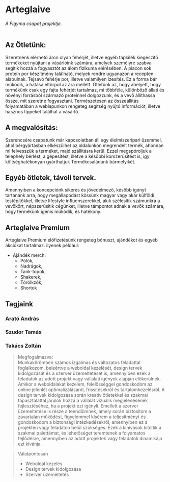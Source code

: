 
<!--

Cég neve, logója
Cégleírás
Tagok bemutatkozása
Tevékenységi körök

-->

# Arteglaive
*A Figyma csapat projektje.* <br><br>

## Az Ötletünk:
Szeretnénk elérhető áron olyan fehérjét, illetve egyéb táplálék kiegészítő termékeket nyújtani a vásárlóink számára, amelyek személyre szabva segítik hozzá a fogyasztót az álom fizikuma elérésében. A piacon sok protein por készítmény található, melyek rendre ugyanazon a recepten alapulnak. Tejsavó fehérje por, illetve valamilyen ízesítés. Ez a forma bár működik, a hatása eltörpül az ára mellett. Ötletünk az, hogy ahelyett, hogy termékünk csak egy fajta fehérjét tartalmaz, mi többféle, különböző állati és növényi forrásból származó proteinnel dolgozzunk, és a vevő állíthassa össze, mit szeretne fogyasztani. Természetesen az összeállítás folyamatában a weblapunkon rengeteg segítség nyújtó információt, illetve hasznos tippeket találhat a vásárló.

## A megvalósítás:
Szerencsére csapatunk már kapcsolatban áll egy élelmiszeripari üzemmel, ahol bérgyártásban elkészülhet az oldalunkon megrendelt termék, ahonnan mi felvesszük a terméket, majd szállításra kerül. Ezzel megspóroljuk a telephely bérlést, a gépesítést, illetve a későbbi korszerűsítést is, így költséghatékonyan gyárthatjuk Termékcsaládunk bármelyikét.

## Egyéb ötletek, távoli tervek.
Amennyiben a koncepciónk sikeres és jövedelmező, később igényt tartanánk arra, hogy megállapodást kössünk magyar vagy akár külföldi testépítőkkel, illetve lifestyle influenszerekkel, akik szélesítik számunkra a vevőkört, népszerűsítik cégünket, illetve támpontot adnak a vevők számára, hogy termékünk igenis működik, és hatékony.

## Arteglaive Premium
Arteglaive Premium előfizetésünk rengeteg bónuszt, ajándékot és egyéb akciókat tartalmaz. ilyenek például:
- Ajándék merch: 
    - Pólók, 
    - Nadrágok, 
    - Tank-topok, 
    - Shakerek, 
    - Törölkzők, 
    - Shortok


## Tagjaink

### Arató András

### Szudor Tamás

### Takács Zoltán
> Megfogalmazva: <br>
Munkakörömben számos izgalmas és változatos feladattal foglalkozom, beleértve a weboldal kezelését, design tervek kidolgozását és a szerver üzemeltetését is, amennyiben ezek a feladatok az adott projekt vagy vállalati igények alapján előkerülnek. Amikor a weboldalakat kezelem, felelősséggel gondoskodom az online jelenlét optimalizálásáról, frissítésekről és tartalomkezelésről. A design tervek kidolgozása során kreatív ötletekkel és szakmai tapasztalattal járulok hozzá a vállalat vizuális megjelenésének fejlesztéséhez, ha a projekt ezt igényli. Emellett a szerver üzemeltetése is része a teendőimnek, amely során biztosítom a zavartalan működést, figyelemmel kísérem a teljesítményt és gondoskodom a biztonsági intézkedésekről, amennyiben ez a projekten vagy feladaton belül szükséges. Ezek a kihívások kitöltik a szakmai palettámat, és lehetőséget teremtenek a folyamatos fejlődésre, amennyiben az adott projektek vagy feladatok dinamikája ezt kívánja.

> Válatpontosan
> - Weboldal kezelés
> - Design tervek kidolgozása
> - Szerver üzemeltetés